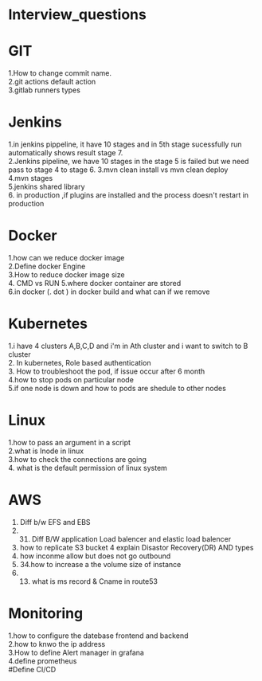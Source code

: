 # Interview_questions
# GIT
1.How to change commit name.  
2.git actions default action  
3.gitlab runners types 



# Jenkins
1.in jenkins pippeline, it have 10 stages and in 5th stage sucessfully run automatically shows result stage 7.  
2.Jenkins pipeline, we have 10 stages in the stage 5 is failed but we need pass to stage 4 to stage 6.
3.mvn clean install vs mvn clean deploy  
4.mvn stages  
5.jenkins shared library  
6. in production ,if plugins are installed and the process doesn't restart in production   





# Docker
1.how can we reduce docker image  
2.Define docker Engine   
3.How to reduce docker image size  
4. CMD vs RUN 
5.where docker container are stored  
6.in docker (. dot ) in docker build and what can if we remove  






# Kubernetes
1.i have  4 clusters A,B,C,D  and i'm in Ath cluster and i want to switch to B cluster  
2. In kubernetes, Role based authentication  
3. How to troubleshoot the pod, if issue occur after 6 month  
4.how to stop pods on particular node  
5.if one node is down and how to pods are shedule to other nodes  





# Linux
1.how to pass an argument in a script  
 2.what is Inode in linux  
 3.how to check the connections are going  
 4. what is the default permission of linux system    

# AWS
1. Diff b/w EFS and  EBS
2. 31. Diff B/W application Load balencer and elastic load balencer
 3. how to replicate S3 bucket
4  explain Disastor Recovery(DR) AND types    
5. how inconme allow but does not go outbound
6. 34.how to increase a the volume size of instance
7. 13. what is ms record & Cname in route53  






# Monitoring

1.how to configure the datebase frontend and backend  
2.how to knwo the ip address  
3.How to define Alert manager in grafana  
4.define prometheus  
#Define CI/CD  

  


